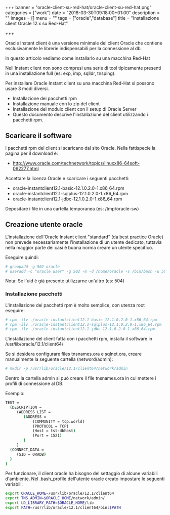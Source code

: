 +++
banner = "oracle-client-su-red-hat/oracle-client-su-red-hat.png"
categories = ["work"]
date = "2018-03-30T09:18:00+01:00"
description = ""
images = []
menu = ""
tags = ["oracle","database"]
title = "Installazione client Oracle 12.x su Red-Hat"

+++

Oracle Instant client è una versione minimale del client Oracle che contiene esclusivamente le librerie indispensabili per la connessione al db.

In questo articolo vediamo come installarlo su una macchina Red-Hat

<!--more-->

Nell'Instant client non sono compresi una serie di tool tipicamente presenti in una installazione full (es: exp, imp, sqlldr, tnsping).

Per installare Oracle Instant client su una macchina Red-Hat si possono usare 3 modi diversi.

* Installazione dei pacchetti rpm
* Installazione manuale con lo zip del client
* Installazione del modulo client con il setup di Oracle Server
* Questo documento descrive l'installazione del client utilizzando i pacchetti rpm.

## Scaricare il software

I pacchetti rpm del client si scaricano dal sito Oracle. Nella fattispecie la pagina per il download è:

* http://www.oracle.com/technetwork/topics/linuxx86-64soft-092277.html

Accettare la licenza Oracle e scaricare i seguenti pacchetti:

* oracle-instantclient12.1-basic-12.1.0.2.0-1.x86_64.rpm
* oracle-instantclient12.1-sqlplus-12.1.0.2.0-1.x86_64.rpm
* oracle-instantclient12.1-jdbc-12.1.0.2.0-1.x86_64.rpm

Depositare i file in una cartella temporanea (es: /tmp/oracle-sw)

## Creazione utente oracle

L'installazione dell'Oracle Instant client "standard" (da best practice Oracle) non prevede necessariamente l'installazione di un utente dedicato, tuttavia nella maggior parte dei casi è buona norma creare un utente specifico.

Eseguire quindi:

```bash
# groupadd -g 502 oracle
# useradd -c "oracle user" -g 502 -m -d /home/oracle -s /bin/bash -u 502 oracle
```

Nota: Se l'uid è già presente utilizzarne un'altro (es: 504)

### Installazione pacchetti

L'installazione dei pacchetti rpm è molto semplice, con utenza root eseguire:

```bash
# rpm -ilv ./oracle-instantclient12.1-basic-12.1.0.2.0-1.x86_64.rpm
# rpm -ilv ./oracle-instantclient12.1-sqlplus-12.1.0.2.0-1.x86_64.rpm
# rpm -ilv ./oracle-instantclient12.1-jdbc-12.1.0.2.0-1.x86_64.rpm
```

L'installazione del client fatta con i pacchetti rpm, installa il software in  /usr/lib/oracle/12.1/client64/

Se si desidera configurare files tnsnames.ora e sqlnet.ora, creare manualmente la seguente cartella (netword/admin):

```bash
# mkdir -p /usr/lib/oracle/12.1/client64/network/admin
```

Dentro la cartella admin si può creare il file tnsnames.ora in cui mettere i profili di connessione al DB.

Esempio:

```sh
TEST =
  (DESCRIPTION =
  	 (ADDRESS_LIST =
  	 	(ADDRESS =
  	 		(COMMUNITY = tcp.world)
  	 		(PROTOCOL = TCP)
  	 		(Host = tst-dbhost)
  	 		(Port = 1521)
  	 	)
  	 )
  (CONNECT_DATA =
  	 (SID = ORADB)
  )
)
```

Per funzionare, il client oracle ha bisogno del settaggio di alcune variabili d'ambiente.
Nel .bash_profile dell'utente oracle creato impostare le seguenti variabili:

```bash
export ORACLE_HOME=/usr/lib/oracle/12.1/client64
export TNS_ADMIN=$ORACLE_HOME/network/admin/
export LD_LIBRARY_PATH=$ORACLE_HOME/lib
export PATH=/usr/lib/oracle/12.1/client64/bin:$PATH
```
